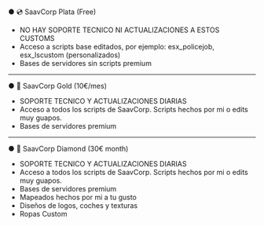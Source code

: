 ● 💿 SaavCorp Plata (Free)
- NO HAY SOPORTE TECNICO NI ACTUALIZACIONES A ESTOS CUSTOMS
- Acceso a scripts base editados, por ejemplo: esx_policejob, esx_lscustom (personalizados)
- Bases de servidores sin scripts premium
_____________
     
● 📀 SaavCorp Gold (10€/mes)
- SOPORTE TECNICO Y ACTUALIZACIONES DIARIAS
- Acceso a todos los scripts de SaavCorp. Scripts hechos por mi o edits muy guapos.
- Bases de servidores premium
________________
   
● 💎 SaavCorp Diamond (30€ month)
- SOPORTE TECNICO Y ACTUALIZACIONES DIARIAS
- Acceso a todos los scripts de SaavCorp. Scripts hechos por mi o edits muy guapos.
- Bases de servidores premium
- Mapeados hechos por mi a tu gusto
- Diseños de logos, coches y texturas
- Ropas Custom
